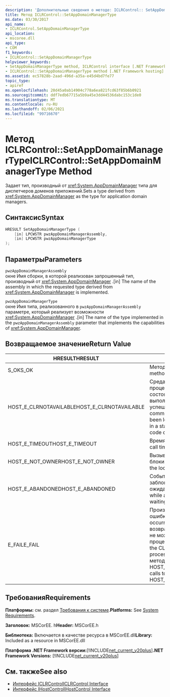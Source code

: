 ```yaml
---
description: 'Дополнительные сведения о методе: ICLRControl:: SetAppDomainManagerType'
title: Метод ICLRControl::SetAppDomainManagerType
ms.date: 03/30/2017
api_name:
- ICLRControl.SetAppDomainManagerType
api_location:
- mscoree.dll
api_type:
- COM
f1_keywords:
- ICLRControl::SetAppDomainManagerType
helpviewer_keywords:
- SetAppDomainManagerType method, ICLRControl interface [.NET Framework hosting]
- ICLRControl::SetAppDomainManagerType method [.NET Framework hosting]
ms.assetid: ec57828b-2aad-496d-a35a-e45d4bd7fe77
topic_type:
- apiref
ms.openlocfilehash: 20d45a0ab14904c778a6ea821fcd63f85b6b0921
ms.sourcegitcommit: ddf7edb67715a5b9a45e3dd44536dabc153c1de0
ms.translationtype: MT
ms.contentlocale: ru-RU
ms.lasthandoff: 02/06/2021
ms.locfileid: "99716670"
---
```

# <a name="iclrcontrolsetappdomainmanagertype-method"></a><span data-ttu-id="7b411-103">Метод ICLRControl::SetAppDomainManagerType</span><span class="sxs-lookup"><span data-stu-id="7b411-103">ICLRControl::SetAppDomainManagerType Method</span></span>

<span data-ttu-id="7b411-104">Задает тип, производный от <xref:System.AppDomainManager> типа для диспетчеров доменов приложений.</span><span class="sxs-lookup"><span data-stu-id="7b411-104">Sets a type derived from <xref:System.AppDomainManager> as the type for application domain managers.</span></span>  
  
## <a name="syntax"></a><span data-ttu-id="7b411-105">Синтаксис</span><span class="sxs-lookup"><span data-stu-id="7b411-105">Syntax</span></span>  
  
```cpp  
HRESULT SetAppDomainManagerType (  
    [in] LPCWSTR pwzAppDomainManagerAssembly,  
    [in] LPCWSTR pwzAppDomainManagerType  
);  
```  
  
## <a name="parameters"></a><span data-ttu-id="7b411-106">Параметры</span><span class="sxs-lookup"><span data-stu-id="7b411-106">Parameters</span></span>  

 `pwzAppDomainManagerAssembly`  
 <span data-ttu-id="7b411-107">окне Имя сборки, в которой реализован запрошенный тип, производный от <xref:System.AppDomainManager> .</span><span class="sxs-lookup"><span data-stu-id="7b411-107">[in] The name of the assembly in which the requested type derived from <xref:System.AppDomainManager> is implemented.</span></span>  
  
 `pwzAppDomainManagerType`  
 <span data-ttu-id="7b411-108">окне Имя типа, реализованного в `pwzAppDomainManagerAssembly` параметре, который реализует возможности <xref:System.AppDomainManager> .</span><span class="sxs-lookup"><span data-stu-id="7b411-108">[in] The name of the type implemented in the `pwzAppDomainManagerAssembly` parameter that implements the capabilities of <xref:System.AppDomainManager>.</span></span>  
  
## <a name="return-value"></a><span data-ttu-id="7b411-109">Возвращаемое значение</span><span class="sxs-lookup"><span data-stu-id="7b411-109">Return Value</span></span>  
  
|<span data-ttu-id="7b411-110">HRESULT</span><span class="sxs-lookup"><span data-stu-id="7b411-110">HRESULT</span></span>|<span data-ttu-id="7b411-111">Описание:</span><span class="sxs-lookup"><span data-stu-id="7b411-111">Description</span></span>|  
|-------------|-----------------|  
|<span data-ttu-id="7b411-112">S_OK</span><span class="sxs-lookup"><span data-stu-id="7b411-112">S_OK</span></span>|<span data-ttu-id="7b411-113">Метод возвратился успешно.</span><span class="sxs-lookup"><span data-stu-id="7b411-113">The method returned successfully.</span></span>|  
|<span data-ttu-id="7b411-114">HOST_E_CLRNOTAVAILABLE</span><span class="sxs-lookup"><span data-stu-id="7b411-114">HOST_E_CLRNOTAVAILABLE</span></span>|<span data-ttu-id="7b411-115">Среда CLR не была загружена в процесс, или среда CLR находится в состоянии, в котором она не может выполнить управляемый код или успешно обработать вызов.</span><span class="sxs-lookup"><span data-stu-id="7b411-115">The common language runtime (CLR) has not been loaded into a process, or the CLR is in a state in which it cannot run managed code or process the call successfully.</span></span>|  
|<span data-ttu-id="7b411-116">HOST_E_TIMEOUT</span><span class="sxs-lookup"><span data-stu-id="7b411-116">HOST_E_TIMEOUT</span></span>|<span data-ttu-id="7b411-117">Время ожидания вызова истекло.</span><span class="sxs-lookup"><span data-stu-id="7b411-117">The call timed out.</span></span>|  
|<span data-ttu-id="7b411-118">HOST_E_NOT_OWNER</span><span class="sxs-lookup"><span data-stu-id="7b411-118">HOST_E_NOT_OWNER</span></span>|<span data-ttu-id="7b411-119">Вызывающий объект не владеет блокировкой.</span><span class="sxs-lookup"><span data-stu-id="7b411-119">The caller does not own the lock.</span></span>|  
|<span data-ttu-id="7b411-120">HOST_E_ABANDONED</span><span class="sxs-lookup"><span data-stu-id="7b411-120">HOST_E_ABANDONED</span></span>|<span data-ttu-id="7b411-121">Событие было отменено, пока заблокированный поток или волокно ожидают его.</span><span class="sxs-lookup"><span data-stu-id="7b411-121">An event was canceled while a blocked thread or fiber was waiting on it.</span></span>|  
|<span data-ttu-id="7b411-122">E_FAIL</span><span class="sxs-lookup"><span data-stu-id="7b411-122">E_FAIL</span></span>|<span data-ttu-id="7b411-123">Произошла неизвестная фатальная ошибка.</span><span class="sxs-lookup"><span data-stu-id="7b411-123">An unknown catastrophic failure occurred.</span></span> <span data-ttu-id="7b411-124">После того как метод возвращает E_FAIL, среда CLR больше не может использоваться в процессе.</span><span class="sxs-lookup"><span data-stu-id="7b411-124">After a method returns E_FAIL, the CLR is no longer usable within the process.</span></span> <span data-ttu-id="7b411-125">Последующие вызовы методов размещения возвращают HOST_E_CLRNOTAVAILABLE.</span><span class="sxs-lookup"><span data-stu-id="7b411-125">Subsequent calls to hosting methods return HOST_E_CLRNOTAVAILABLE.</span></span>|  
  
## <a name="requirements"></a><span data-ttu-id="7b411-126">Требования</span><span class="sxs-lookup"><span data-stu-id="7b411-126">Requirements</span></span>  

 <span data-ttu-id="7b411-127">**Платформы:** см. раздел [Требования к системе](../../get-started/system-requirements.md).</span><span class="sxs-lookup"><span data-stu-id="7b411-127">**Platforms:** See [System Requirements](../../get-started/system-requirements.md).</span></span>  
  
 <span data-ttu-id="7b411-128">**Заголовок:** MSCorEE. h</span><span class="sxs-lookup"><span data-stu-id="7b411-128">**Header:** MSCorEE.h</span></span>  
  
 <span data-ttu-id="7b411-129">**Библиотека:** Включается в качестве ресурса в MSCorEE.dll</span><span class="sxs-lookup"><span data-stu-id="7b411-129">**Library:** Included as a resource in MSCorEE.dll</span></span>  
  
 <span data-ttu-id="7b411-130">**Платформа .NET Framework версии:**[!INCLUDE[net_current_v20plus](../../../../includes/net-current-v20plus-md.md)]</span><span class="sxs-lookup"><span data-stu-id="7b411-130">**.NET Framework Versions:** [!INCLUDE[net_current_v20plus](../../../../includes/net-current-v20plus-md.md)]</span></span>  
  
## <a name="see-also"></a><span data-ttu-id="7b411-131">См. также</span><span class="sxs-lookup"><span data-stu-id="7b411-131">See also</span></span>

- [<span data-ttu-id="7b411-132">Интерфейс ICLRControl</span><span class="sxs-lookup"><span data-stu-id="7b411-132">ICLRControl Interface</span></span>](iclrcontrol-interface.md)
- [<span data-ttu-id="7b411-133">Интерфейс IHostControl</span><span class="sxs-lookup"><span data-stu-id="7b411-133">IHostControl Interface</span></span>](ihostcontrol-interface.md)
